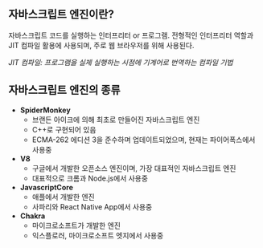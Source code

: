 ## 자바스크립트 엔진이란?

자바스크립트 코드를 실행하는 인터프리터 or 프로그램.
전형적인 인터프리터 역할과 JIT 컴파일 활용에 사용되며, 주로 웹 브라우저를 위해 사용된다.

_JIT 컴파일: 프로그램을 실제 실행하는 시점에 기계어로 번역하는 컴파일 기법_

## 자바스크립트 엔진의 종류

- **SpiderMonkey**
  - 브랜든 아이크에 의해 최초로 만들어진 자바스크립트 엔진
  - C++로 구현되어 있음
  - ECMA-262 에디션 3을 준수하며 업데이트되었으며, 현재는 파이어폭스에서 사용중
- **V8**
  - 구글에서 개발한 오픈소스 엔진이며, 가장 대표적인 자바스크립트 엔진
  - 대표적으로 크롬과 Node.js에서 사용중
- **JavascriptCore**
  - 애플에서 개발한 엔진
  - 사파리와 React Native App에서 사용중
- **Chakra**
  - 마이크로소프트가 개발한 엔진
  - 익스플로러, 마이크로소프트 엣지에서 사용중

